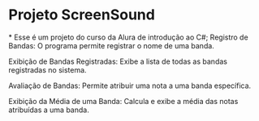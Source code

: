 <h1>Projeto ScreenSound</h1>
* Esse é um projeto do curso da Alura de introdução ao C#;
Registro de Bandas:
O programa permite registrar o nome de uma banda.

Exibição de Bandas Registradas:
Exibe a lista de todas as bandas registradas no sistema.

Avaliação de Bandas:
Permite atribuir uma nota a uma banda específica.

Exibição da Média de uma Banda:
Calcula e exibe a média das notas atribuídas a uma banda.
